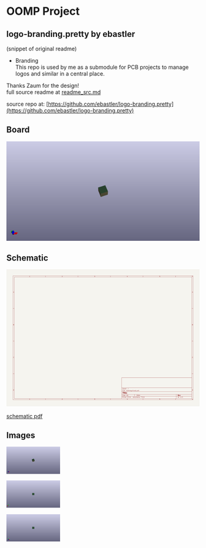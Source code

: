 # OOMP Project  
## logo-branding.pretty  by ebastler  
  
(snippet of original readme)  
  
- Branding  
This repo is used by me as a submodule for PCB projects to manage logos and similar in a central place.  
  
Thanks Zaum for the design!  
  full source readme at [readme_src.md](readme_src.md)  
  
source repo at: [https://github.com/ebastler/logo-branding.pretty](https://github.com/ebastler/logo-branding.pretty)  
## Board  
  
[![working_3d.png](working_3d_600.png)](working_3d.png)  
## Schematic  
  
[![working_schematic.png](working_schematic_600.png)](working_schematic.png)  
  
[schematic pdf](working_schematic.pdf)  
## Images  
  
[![working_3d.png](working_3d_140.png)](working_3d.png)  
  
[![working_3d_back.png](working_3d_back_140.png)](working_3d_back.png)  
  
[![working_3d_front.png](working_3d_front_140.png)](working_3d_front.png)  
